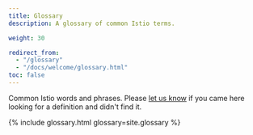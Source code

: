 ```yaml
---
title: Glossary
description: A glossary of common Istio terms.

weight: 30

redirect_from:
  - "/glossary"
  - "/docs/welcome/glossary.html"
toc: false
---
```

Common Istio words and phrases. Please [let us know](https://github.com/istio/istio.github.io/issues/new?title=Missing%20Glossary%20Entry) if you
came here looking for a definition and didn't find it.

{% include glossary.html glossary=site.glossary %}
